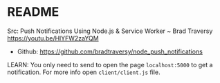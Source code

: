 # README

Src: Push Notifications Using Node.js & Service Worker ~ Brad Traversy https://youtu.be/HlYFW2zaYQM

- Github: https://github.com/bradtraversy/node_push_notifications

LEARN: You only need to send to open the page `localhost:5000` to get a notification. For more info open `client/client.js` file.
